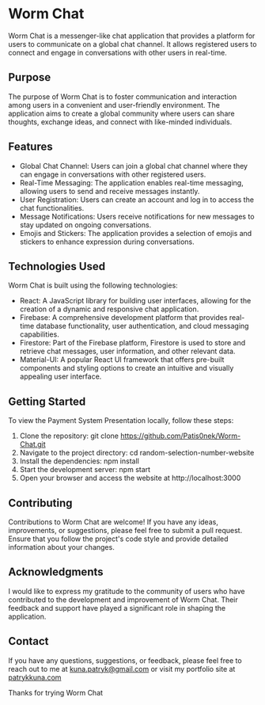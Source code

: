 # Worm Chat
Worm Chat is a messenger-like chat application that provides a platform for users to communicate on a global chat channel. It allows registered users to connect and engage in conversations with other users in real-time.

## Purpose
The purpose of Worm Chat is to foster communication and interaction among users in a convenient and user-friendly environment. The application aims to create a global community where users can share thoughts, exchange ideas, and connect with like-minded individuals.

## Features
- Global Chat Channel: Users can join a global chat channel where they can engage in conversations with other registered users.
- Real-Time Messaging: The application enables real-time messaging, allowing users to send and receive messages instantly.
- User Registration: Users can create an account and log in to access the chat functionalities.
- Message Notifications: Users receive notifications for new messages to stay updated on ongoing conversations.
- Emojis and Stickers: The application provides a selection of emojis and stickers to enhance expression during conversations.

## Technologies Used
Worm Chat is built using the following technologies:

- React: A JavaScript library for building user interfaces, allowing for the creation of a dynamic and responsive chat application.
- Firebase: A comprehensive development platform that provides real-time database functionality, user authentication, and cloud messaging capabilities.
- Firestore: Part of the Firebase platform, Firestore is used to store and retrieve chat messages, user information, and other relevant data.
- Material-UI: A popular React UI framework that offers pre-built components and styling options to create an intuitive and visually appealing user interface.

## Getting Started
To view the Payment System Presentation locally, follow these steps:

1. Clone the repository: git clone https://github.com/Patis0nek/Worm-Chat.git
2. Navigate to the project directory: cd random-selection-number-website
3. Install the dependencies: npm install
4. Start the development server: npm start
5. Open your browser and access the website at http://localhost:3000

## Contributing
Contributions to Worm Chat are welcome! If you have any ideas, improvements, or suggestions, please feel free to submit a pull request. Ensure that you follow the project's code style and provide detailed information about your changes.

##  Acknowledgments
I would like to express my gratitude to the community of users who have contributed to the development and improvement of Worm Chat. Their feedback and support have played a significant role in shaping the application.

## Contact
If you have any questions, suggestions, or feedback, please feel free to reach out to me at kuna.patryk@gmail.com or visit my portfolio site at [patrykkuna.com](https://patrykkuna.com)

Thanks for trying Worm Chat
